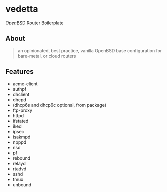 # vedetta
*Open*BSD Router Boilerplate

## About
> an opinionated, best practice, vanilla OpenBSD base configuration for bare-metal, or cloud routers

## Features
* acme-client
* authpf
* dhclient
* dhcpd
* (dhcp6s and dhcp6c optional, from package)
* ftp-proxy
* httpd
* ifstated
* iked
* ipsec
* isakmpd
* npppd
* nsd
* pf
* rebound
* relayd
* rtadvd
* sshd
* tmux
* unbound

